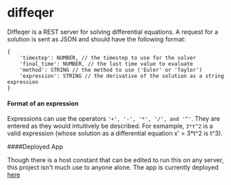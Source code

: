 # diffeqer
Diffeqer is a REST server for solving differential equations.  A request for a solution is sent as JSON and should have
the following format:

```
{
    'timestep': NUMBER, // the timestep to use for the solver
    'final_time': NUMBER, // the last time value to evaluate
    'method': STRING // the method to use ('Euler' or 'Taylor')
    'expression': STRING // the derivative of the solution as a string expression
}
```

#### Format of an expression

Expressions can use the operators ```'+', '-', '*', '/', and '^'```.  They are entered as they would intuitively
be described.  For exmample, ```3*t^2``` is a valid expression (whose solution as a differential
equation x' = 3*t^2 is t^3).

####Deployed App

Though there is a host constant that can be edited to run this on any server, this project isn't much use to anyone
alone.  The app is currently deployed [here](http://synthetic-verve-88502.appspot.com/html/app.html)
